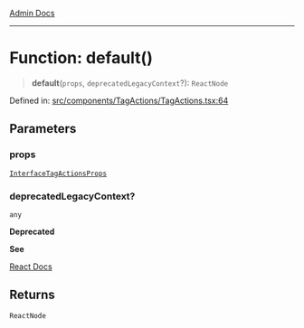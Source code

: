 [Admin Docs](/)

***

# Function: default()

> **default**(`props`, `deprecatedLegacyContext`?): `ReactNode`

Defined in: [src/components/TagActions/TagActions.tsx:64](https://github.com/hustlernik/talawa-admin/blob/fe326ed17e0fa5ad916ff9f383f63b5d38aedc7b/src/components/TagActions/TagActions.tsx#L64)

## Parameters

### props

[`InterfaceTagActionsProps`](../interfaces/InterfaceTagActionsProps.md)

### deprecatedLegacyContext?

`any`

**Deprecated**

**See**

[React Docs](https://legacy.reactjs.org/docs/legacy-context.html#referencing-context-in-lifecycle-methods)

## Returns

`ReactNode`
